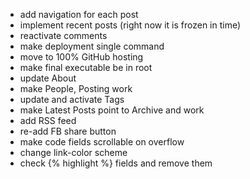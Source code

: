 * add navigation for each post
* implement recent posts (right now it is frozen in time)
* reactivate comments
* make deployment single command
* move to 100% GitHub hosting
* make final executable be in root
* update About
* make People, Posting work
* update and activate Tags
* make Latest Posts point to Archive and work
* add RSS feed
* re-add FB share button
* make code fields scrollable on overflow
* change link-color scheme
* check {% highlight %} fields and remove them
